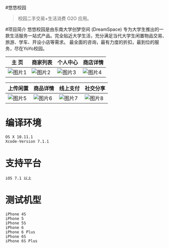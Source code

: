 #悠悠校园

> 校园二手交易+生活消费 O2O 应用。

#项目简介
悠悠校园是由东南大学创梦空间 (DreamSpace) 专为大学生推出的一款生活服务一站式产品。完全贴近大学生活，充分满足当代大学生闲置物品交易、旅游、学车、开设小店等需求。
最全面的咨询，最有力度的折扣，最到位的服务，尽在YoYo校园。

主 页|商家列表|个人中心|商店详情
------------ | ------------- | ------------| ------------
![图片1][1]|![图片2][2]|![图片3][3]|![图片4][4]

上传闲置|商品详情|线上支付|社交分享
------------ | ------------- | ------------| ------------
![图片5][5]|![图片6][6]|![图片7][7]|![图片8][8]

# 编译环境
    OS X 10.11.1
    Xcode-Version 7.1.1
# 支持平台
	iOS 7.1 以上
# 测试机型
	iPhone 4S
	iPhone 5
	iPhone 5S
	iPhone 6
	iPhone 6 Plus
	iPhone 6S
	iPhone 6S Plus

  [1]: http://ww2.sinaimg.cn/large/005tGCqhjw1f1orazgut6j30ku112n1u.jpg
  [2]: http://ww2.sinaimg.cn/large/005tGCqhjw1f1orbbdcimj30ku11275z.jpg
  [3]: http://ww3.sinaimg.cn/large/005tGCqhjw1f1orbixj9kj30ku112gnv.jpg
  [4]:http://ww4.sinaimg.cn/large/005tGCqhjw1f1orbqkueej30ku11240o.jpg
  [5]:http://ww3.sinaimg.cn/large/005tGCqhjw1f1orbxl930j30ku112abi.jpg
  [6]:http://ww4.sinaimg.cn/large/005tGCqhjw1f1orc3okuaj30ku112tcl.jpg
  [7]:http://ww3.sinaimg.cn/large/005tGCqhjw1f1orcbd9kwj30ku112763.jpg
  [8]:http://ww2.sinaimg.cn/large/005tGCqhjw1f1orchdi2gj30ku112jta.jpg
